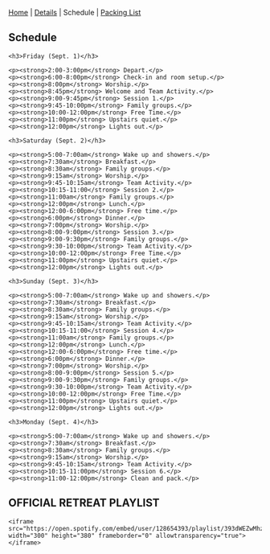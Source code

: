 [Home](/) | [Details](/details) | Schedule | [Packing List](/packing-list)

<div class='schedule-container'>
  <div class='schedule'>
    <h2>Schedule</h2>

    <h3>Friday (Sept. 1)</h3>

    <p><strong>2:00-3:00pm</strong> Depart.</p>
    <p><strong>6:00-8:00pm</strong> Check-in and room setup.</p>
    <p><strong>8:00pm</strong> Worship.</p>
    <p><strong>8:45pm</strong> Welcome and Team Activity.</p>
    <p><strong>9:00-9:45pm</strong> Session 1.</p>
    <p><strong>9:45-10:00pm</strong> Family groups.</p>
    <p><strong>10:00-12:00pm</strong> Free Time.</p>
    <p><strong>11:00pm</strong> Upstairs quiet.</p>
    <p><strong>12:00pm</strong> Lights out.</p>

    <h3>Saturday (Sept. 2)</h3>

    <p><strong>5:00-7:00am</strong> Wake up and showers.</p>
    <p><strong>7:30am</strong> Breakfast.</p>
    <p><strong>8:30am</strong> Family groups.</p>
    <p><strong>9:15am</strong> Worship.</p>
    <p><strong>9:45-10:15am</strong> Team Activity.</p>
    <p><strong>10:15-11:00</strong> Session 2.</p>
    <p><strong>11:00am</strong> Family groups.</p>
    <p><strong>12:00pm</strong> Lunch.</p>
    <p><strong>12:00-6:00pm</strong> Free time.</p>
    <p><strong>6:00pm</strong> Dinner.</p>
    <p><strong>7:00pm</strong> Worship.</p>
    <p><strong>8:00-9:00pm</strong> Session 3.</p>
    <p><strong>9:00-9:30pm</strong> Family groups.</p>
    <p><strong>9:30-10:00pm</strong> Team Activity.</p>
    <p><strong>10:00-12:00pm</strong> Free Time.</p>
    <p><strong>11:00pm</strong> Upstairs quiet.</p>
    <p><strong>12:00pm</strong> Lights out.</p>

    <h3>Sunday (Sept. 3)</h3>

    <p><strong>5:00-7:00am</strong> Wake up and showers.</p>
    <p><strong>7:30am</strong> Breakfast.</p>
    <p><strong>8:30am</strong> Family groups.</p>
    <p><strong>9:15am</strong> Worship.</p>
    <p><strong>9:45-10:15am</strong> Team Activity.</p>
    <p><strong>10:15-11:00</strong> Session 4.</p>
    <p><strong>11:00am</strong> Family groups.</p>
    <p><strong>12:00pm</strong> Lunch.</p>
    <p><strong>12:00-6:00pm</strong> Free time.</p>
    <p><strong>6:00pm</strong> Dinner.</p>
    <p><strong>7:00pm</strong> Worship.</p>
    <p><strong>8:00-9:00pm</strong> Session 5.</p>
    <p><strong>9:00-9:30pm</strong> Family groups.</p>
    <p><strong>9:30-10:00pm</strong> Team Activity.</p>
    <p><strong>10:00-12:00pm</strong> Free Time.</p>
    <p><strong>11:00pm</strong> Upstairs quiet.</p>
    <p><strong>12:00pm</strong> Lights out.</p>

    <h3>Monday (Sept. 4)</h3>

    <p><strong>5:00-7:00am</strong> Wake up and showers.</p>
    <p><strong>7:30am</strong> Breakfast.</p>
    <p><strong>8:30am</strong> Family groups.</p>
    <p><strong>9:15am</strong> Worship.</p>
    <p><strong>9:45-10:15am</strong> Team Activity.</p>
    <p><strong>10:15-11:00pm</strong> Session 6.</p>
    <p><strong>11:00-12:00pm</strong> Clean and pack.</p>
  </div>
  <div class='playlist'>
    <h2>OFFICIAL RETREAT PLAYLIST</h2>

    <iframe src="https://open.spotify.com/embed/user/128654393/playlist/393dWEZwMhzye5R7Yekd5d" width="300" height="380" frameborder="0" allowtransparency="true"></iframe>
  </div>
</div>
